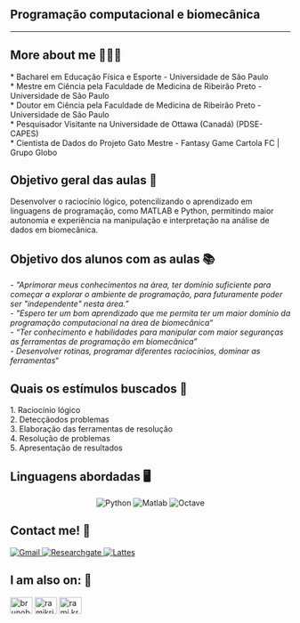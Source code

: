 ## Programação computacional e biomecânica
___________
<h2>More about me 👨🏽‍🏫</h2>
* Bacharel em Educação Física e Esporte - Universidade de São Paulo<br>
* Mestre em Ciência pela Faculdade de Medicina de Ribeirão Preto - Universidade de São Paulo<br>
* Doutor em Ciência pela Faculdade de Medicina de Ribeirão Preto - Universidade de São Paulo<br>
* Pesquisador Visitante na Universidade de Ottawa (Canadá) (PDSE-CAPES)<br>
* Cientista de Dados do Projeto Gato Mestre - Fantasy Game Cartola FC | Grupo Globo<br>

<h2>Objetivo geral das aulas 🎯</h2>
Desenvolver o raciocínio lógico, potencilizando o aprendizado em linguagens de programação, como MATLAB e Python, permitindo maior autonomia e experiência na manipulação e interpretação na análise de dados em biomecânica.

<h2>Objetivo dos alunos com as aulas 📚</h2>
- <i> "Aprimorar meus conhecimentos na área, ter domínio suficiente para começar a explorar o ambiente de programação, para futuramente poder ser "independente" nesta área.” </i><br>
- <i> "Espero ter um bom aprendizado que me permita ter um maior domínio da programação computacional na área de biomecânica“ </i><br>
- <i> “Ter conhecimento e habilidades para manipular com maior seguranças as ferramentas de programação em biomecânica” </i><br>
- <i> Desenvolver rotinas, programar diferentes raciocínios, dominar as ferramentas“ </i><br>


<h2>Quais os estímulos buscados 💭</h2>
1. Raciocínio lógico<br>
2. Detecçãodos problemas<br>
3. Elaboração das ferramentas de resolução<br>
4. Resolução de problemas<br>
5. Apresentação de resultados<br>

<h2>Linguagens abordadas  🖥️</h2>
<p align="center">
    <img alt="Python" src="https://img.shields.io/badge/python-3670A0?style=for-the-badge&logo=python&logoColor=ffdd543"/>
    <img alt="Matlab" src="https://img.shields.io/badge/MATLAB-orange.svg?&style=for-the-badge&logo=Jupyter&logoColor=white"/>
    <img alt="Octave" src="https://img.shields.io/badge/OCTAVE-darkblue?style=for-the-badge&logo=octave&logoColor=fcd683"/>
<br>
</p>

<h2>Contact me! 💬</h2>
<a href="mailto:brunosebdo@gmail.com"  >
    <img alt="Gmail" src="https://img.shields.io/badge/Gmail-D14836?style=for-the-badge&logo=gmail&logoColor=white" />
</a>
<a href="https://www.researchgate.net/profile/Bruno-Bedo"  >
    <img alt="Researchgate" src="https://img.shields.io/badge/ResearchGate-00CCBB?style=for-the-badge&logo=ResearchGate&logoColor=white"/>
</a>
<a href="http://buscatextual.cnpq.br/buscatextual/visualizacv.do?metodo=apresentar&id=K4361392P5"  >
    <img alt="Lattes" src="https://img.shields.io/badge/Lattes-0000FF?style=for-the-badge&logo=Lattes&logoColor=white"/>
</a> 
<br>
<h2>I am also on: 🔗 </h2>
<p align="left">
<a href="https://twitter.com/brunobedo" target="blank"><img align="center" src="https://raw.githubusercontent.com/rahuldkjain/github-profile-readme-generator/master/src/images/icons/Social/twitter.svg" alt="brunobedo" height="30" width="40" /></a>
<a href="https://www.linkedin.com/in/bruno-bedo-6bb463181/" target="blank"><img align="center" src="https://raw.githubusercontent.com/rahuldkjain/github-profile-readme-generator/master/src/images/icons/Social/linked-in-alt.svg" alt="ramikrispin" height="30" width="40" /></a>
<a href="https://www.instagram.com/brunobedo/" target="blank"><img align="center" src="https://raw.githubusercontent.com/rahuldkjain/github-profile-readme-generator/master/src/images/icons/Social/instagram.svg" alt="rami.krispin" height="30" width="40" /></a>
